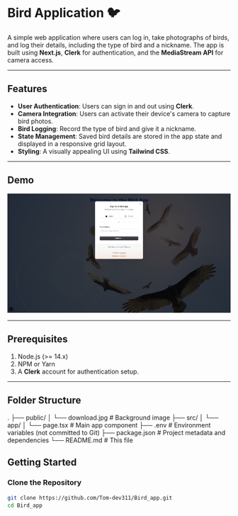 # Bird Application 🐦

A simple web application where users can log in, take photographs of birds, and log their details, including the type of bird and a nickname. The app is built using **Next.js**, **Clerk** for authentication, and the **MediaStream API** for camera access.

---

## Features

- **User Authentication**: Users can sign in and out using **Clerk**.
- **Camera Integration**: Users can activate their device's camera to capture bird photos.
- **Bird Logging**: Record the type of bird and give it a nickname.
- **State Management**: Saved bird details are stored in the app state and displayed in a responsive grid layout.
- **Styling**: A visually appealing UI using **Tailwind CSS**.

---

## Demo

![App Screenshot](./screenshot.png)

---

## Prerequisites

1. Node.js (>= 14.x)
2. NPM or Yarn
3. A **Clerk** account for authentication setup.

---

## Folder Structure

.
├── public/
│   └── download.jpg     # Background image
├── src/
│   └── app/
│       └── page.tsx     # Main app component
├── .env                 # Environment variables (not committed to Git)
├── package.json         # Project metadata and dependencies
└── README.md            # This file

## Getting Started

### Clone the Repository
```bash
git clone https://github.com/Tom-dev311/Bird_app.git
cd Bird_app
